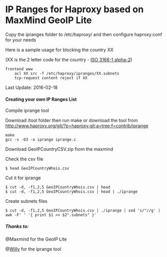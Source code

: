 # IP Ranges for Haproxy based on MaxMind GeoIP Lite

Copy the ipranges folder to /etc/haproxy/ and then configure haproxy.conf for your needs

Here is a sample usage for blocking the country XX 

(XX is the 2 letter code for the country - [ISO 3166-1 alpha-2](https://en.wikipedia.org/wiki/ISO_3166-1_alpha-2))

``` 
frontend www
	acl XX src -f /etc/haproxy/ipranges/XX.subnets
	tcp-request content reject if XX
```

Last Update: 2016-02-18

#### Creating your own IP Ranges List

Compile iprange tool

Download /tool folder then run make or download the tool from http://www.haproxy.org/git/?p=haproxy.git;a=tree;f=contrib/iprange 

``` shell
make
gcc -s -O3 -o iprange iprange.c
```

Download GeoIPCountryCSV.zip from the maxmind

Check the csv file

``` shell
$ head GeoIPCountryWhois.csv
```

Cut it for iprange

``` shell
$ cut -d, -f1,2,5 GeoIPCountryWhois.csv | head
$ cut -d, -f1,2,5 GeoIPCountryWhois.csv | head | ./iprange
```

Create subnets files

``` shell
$ cut -d, -f1,2,5 GeoIPCountryWhois.csv | ./iprange | sed 's/"//g' | awk -F' ' '{ print $1 >> $2".subnets" }'
```

##### Thanks to:

@Maxmind for the GeoIP Lite

@[Willy](http://1wt.eu/) for the iprange tool

